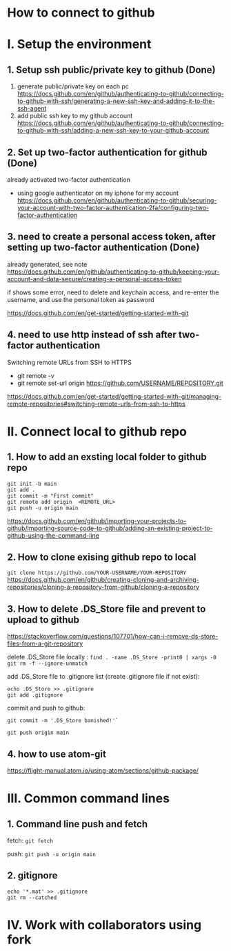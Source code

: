 
# How to connect to github
# I. Setup the environment 
## 1. Setup ssh public/private key to github (Done)

1. generate public/private key on each pc
https://docs.github.com/en/github/authenticating-to-github/connecting-to-github-with-ssh/generating-a-new-ssh-key-and-adding-it-to-the-ssh-agent
2. add public ssh key to my github account
https://docs.github.com/en/github/authenticating-to-github/connecting-to-github-with-ssh/adding-a-new-ssh-key-to-your-github-account

## 2. Set up two-factor authentication for github (Done)
already activated two-factor authentication
- using google authenticator on my iphone for my account
https://docs.github.com/en/github/authenticating-to-github/securing-your-account-with-two-factor-authentication-2fa/configuring-two-factor-authentication


## 3. need to create a personal access token,  after setting up two-factor authentication (Done)
already generated, see note
https://docs.github.com/en/github/authenticating-to-github/keeping-your-account-and-data-secure/creating-a-personal-access-token

if shows some error, need to delete and keychain access, and re-enter the username, and use the personal token as password

https://docs.github.com/en/get-started/getting-started-with-git

## 4. need to use http instead of ssh  after two-factor authentication
Switching remote URLs from SSH to HTTPS
- git remote -v
- git remote set-url origin https://github.com/USERNAME/REPOSITORY.git

https://docs.github.com/en/get-started/getting-started-with-git/managing-remote-repositories#switching-remote-urls-from-ssh-to-https

# II. Connect local to github repo
## 1. How to add an exsting local folder to github repo
```
git init -b main
git add .
git commit -m "First commit"
git remote add origin  <REMOTE_URL>
git push -u origin main
```

https://docs.github.com/en/github/importing-your-projects-to-github/importing-source-code-to-github/adding-an-existing-project-to-github-using-the-command-line
## 2. How to clone exising github repo to local
`git clone https://github.com/YOUR-USERNAME/YOUR-REPOSITORY`
https://docs.github.com/en/github/creating-cloning-and-archiving-repositories/cloning-a-repository-from-github/cloning-a-repository


## 3. How to delete .DS_Store file and prevent to upload to github 
https://stackoverflow.com/questions/107701/how-can-i-remove-ds-store-files-from-a-git-repository

delete .DS_Store file locally :
`find . -name .DS_Store -print0 | xargs -0 git rm -f --ignore-unmatch`

add .DS_Store file to .gitignore list (create .gitignore file if not exist):

```
echo .DS_Store >> .gitignore
git add .gitignore
```

commit and push to github:

```
git commit -m '.DS_Store banished!'`

git push origin main
```


## 4. how to use atom-git
https://flight-manual.atom.io/using-atom/sections/github-package/

# III. Common command lines 
## 1. Command line push and fetch 
fetch: 
`git fetch`

push:
`git push -u origin main`


## 2. gitignore 
```
echo '*.mat' >> .gitignore
git rm --catched 
```


# IV. Work with collaborators using fork
